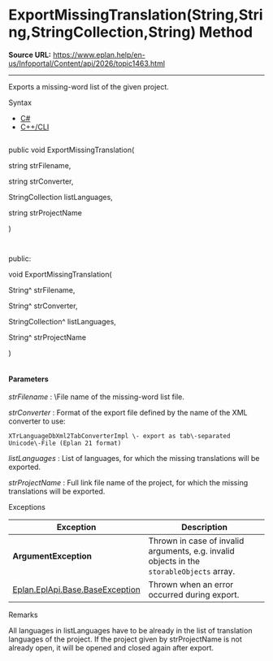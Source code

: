 # ExportMissingTranslation(String,String,StringCollection,String) Method

**Source URL:** https://www.eplan.help/en-us/Infoportal/Content/api/2026/topic1463.html

---

Exports a missing-word list of the given project.

Syntax

- [C#](#i-syntax-CS)
- [C++/CLI](#i-syntax-CPP2005)

```
```
public void ExportMissingTranslation( 

   string strFilename,

   string strConverter,

   StringCollection listLanguages,

   string strProjectName

)
```
```

```
```
public:

void ExportMissingTranslation( 

   String^ strFilename,

   String^ strConverter,

   StringCollection^ listLanguages,

   String^ strProjectName

)
```
```

#### Parameters

*strFilename*
:   \File name of the missing\-word list file.

*strConverter*
:   Format of the export file defined by the name of the XML converter to use\:

    XTrLanguageDbXml2TabConverterImpl \- export as tab\-separated Unicode\-File (Eplan 21 format)

*listLanguages*
:   List of languages, for which the missing translations will be exported.

*strProjectName*
:   Full link file name of the project, for which the missing translations will be exported.

Exceptions

| Exception | Description |
| --- | --- |
| **ArgumentException** | Thrown in case of invalid arguments, e.g. invalid objects in the `storableObjects` array. |
| [Eplan.EplApi.Base.BaseException](Eplan.EplApi.Baseu~Eplan.EplApi.Base.BaseException.html) | Thrown when an error occurred during export. |

Remarks

All languages in listLanguages have to be already in the list of translation languages of the project. If the project given by strProjectName is not already open, it will be opened and closed again after export.

